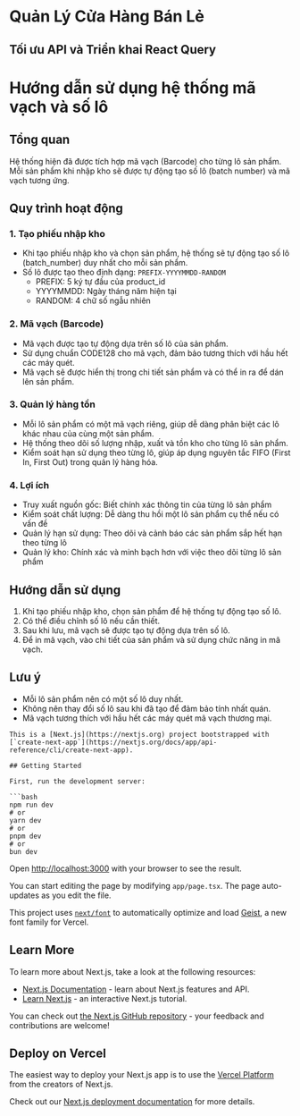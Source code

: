 # Quản Lý Cửa Hàng Bán Lẻ

## Tối ưu API và Triển khai React Query

# Hướng dẫn sử dụng hệ thống mã vạch và số lô

## Tổng quan
Hệ thống hiện đã được tích hợp mã vạch (Barcode) cho từng lô sản phẩm. Mỗi sản phẩm khi nhập kho sẽ được tự động tạo số lô (batch number) và mã vạch tương ứng.

## Quy trình hoạt động

### 1. Tạo phiếu nhập kho
- Khi tạo phiếu nhập kho và chọn sản phẩm, hệ thống sẽ tự động tạo số lô (batch_number) duy nhất cho mỗi sản phẩm.
- Số lô được tạo theo định dạng: `PREFIX-YYYYMMDD-RANDOM`
  - PREFIX: 5 ký tự đầu của product_id
  - YYYYMMDD: Ngày tháng năm hiện tại
  - RANDOM: 4 chữ số ngẫu nhiên

### 2. Mã vạch (Barcode)
- Mã vạch được tạo tự động dựa trên số lô của sản phẩm.
- Sử dụng chuẩn CODE128 cho mã vạch, đảm bảo tương thích với hầu hết các máy quét.
- Mã vạch sẽ được hiển thị trong chi tiết sản phẩm và có thể in ra để dán lên sản phẩm.

### 3. Quản lý hàng tồn
- Mỗi lô sản phẩm có một mã vạch riêng, giúp dễ dàng phân biệt các lô khác nhau của cùng một sản phẩm.
- Hệ thống theo dõi số lượng nhập, xuất và tồn kho cho từng lô sản phẩm.
- Kiểm soát hạn sử dụng theo từng lô, giúp áp dụng nguyên tắc FIFO (First In, First Out) trong quản lý hàng hóa.

### 4. Lợi ích
- Truy xuất nguồn gốc: Biết chính xác thông tin của từng lô sản phẩm
- Kiểm soát chất lượng: Dễ dàng thu hồi một lô sản phẩm cụ thể nếu có vấn đề
- Quản lý hạn sử dụng: Theo dõi và cảnh báo các sản phẩm sắp hết hạn theo từng lô
- Quản lý kho: Chính xác và minh bạch hơn với việc theo dõi từng lô sản phẩm

## Hướng dẫn sử dụng
1. Khi tạo phiếu nhập kho, chọn sản phẩm để hệ thống tự động tạo số lô.
2. Có thể điều chỉnh số lô nếu cần thiết.
3. Sau khi lưu, mã vạch sẽ được tạo tự động dựa trên số lô.
4. Để in mã vạch, vào chi tiết của sản phẩm và sử dụng chức năng in mã vạch.

## Lưu ý
- Mỗi lô sản phẩm nên có một số lô duy nhất.
- Không nên thay đổi số lô sau khi đã tạo để đảm bảo tính nhất quán.
- Mã vạch tương thích với hầu hết các máy quét mã vạch thương mại. 

```
This is a [Next.js](https://nextjs.org) project bootstrapped with [`create-next-app`](https://nextjs.org/docs/app/api-reference/cli/create-next-app).

## Getting Started

First, run the development server:

```bash
npm run dev
# or
yarn dev
# or
pnpm dev
# or
bun dev
```

Open [http://localhost:3000](http://localhost:3000) with your browser to see the result.

You can start editing the page by modifying `app/page.tsx`. The page auto-updates as you edit the file.

This project uses [`next/font`](https://nextjs.org/docs/app/building-your-application/optimizing/fonts) to automatically optimize and load [Geist](https://vercel.com/font), a new font family for Vercel.

## Learn More

To learn more about Next.js, take a look at the following resources:

- [Next.js Documentation](https://nextjs.org/docs) - learn about Next.js features and API.
- [Learn Next.js](https://nextjs.org/learn) - an interactive Next.js tutorial.

You can check out [the Next.js GitHub repository](https://github.com/vercel/next.js) - your feedback and contributions are welcome!

## Deploy on Vercel

The easiest way to deploy your Next.js app is to use the [Vercel Platform](https://vercel.com/new?utm_medium=default-template&filter=next.js&utm_source=create-next-app&utm_campaign=create-next-app-readme) from the creators of Next.js.

Check out our [Next.js deployment documentation](https://nextjs.org/docs/app/building-your-application/deploying) for more details.
